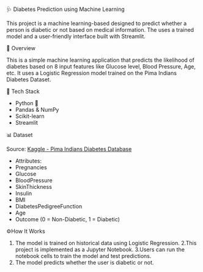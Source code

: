 🩺 Diabetes Prediction using Machine Learning

This project is a machine learning-based designed to predict whether a person is diabetic or not based on medical information. The  uses a trained model and a user-friendly interface built with Streamlit.

🧠 Overview

This is a simple machine learning application that predicts the likelihood of diabetes based on 8 input features like Glucose level, Blood Pressure, Age, etc. It uses a Logistic Regression model trained on the Pima Indians Diabetes Dataset.

🔧 Tech Stack
- Python 🐍
- Pandas & NumPy
- Scikit-learn
- Streamlit

📊 Dataset

  Source: [Kaggle - Pima Indians Diabetes Database](https://www.kaggle.com/datasets/uciml/pima-indians-diabetes-database)
  
  - Attributes:
  - Pregnancies
  - Glucose
  - BloodPressure
  - SkinThickness
  - Insulin
  - BMI
  - DiabetesPedigreeFunction
  - Age
  - Outcome (0 = Non-Diabetic, 1 = Diabetic)

⚙️How It Works

1. The model is trained on historical data using Logistic Regression.
2.This project is implemented as a Jupyter Notebook.
3.Users can run the notebook cells to train the model and test predictions.
4. The model predicts whether the user is diabetic or not.

   

